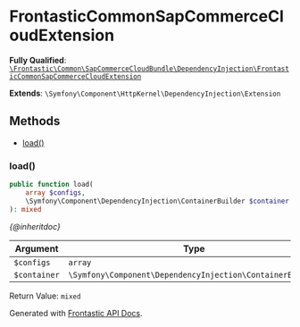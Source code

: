#  FrontasticCommonSapCommerceCloudExtension

**Fully Qualified**: [`\Frontastic\Common\SapCommerceCloudBundle\DependencyInjection\FrontasticCommonSapCommerceCloudExtension`](../../../../src/php/SapCommerceCloudBundle/DependencyInjection/FrontasticCommonSapCommerceCloudExtension.php)

**Extends**: `\Symfony\Component\HttpKernel\DependencyInjection\Extension`

## Methods

* [load()](#load)

### load()

```php
public function load(
    array $configs,
    \Symfony\Component\DependencyInjection\ContainerBuilder $container
): mixed
```

*{@inheritdoc}*

Argument|Type|Default|Description
--------|----|-------|-----------
`$configs`|`array`||
`$container`|`\Symfony\Component\DependencyInjection\ContainerBuilder`||

Return Value: `mixed`

Generated with [Frontastic API Docs](https://github.com/FrontasticGmbH/apidocs).
